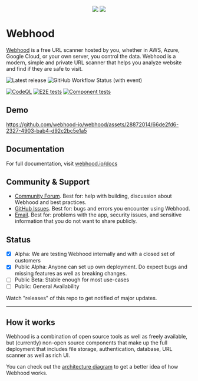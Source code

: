 <p align="center">
<img src="https://user-images.githubusercontent.com/28872014/233656281-c8a7dec2-60cc-410b-9c33-00b3954f211a.png#gh-light-mode-only">
<img src="https://user-images.githubusercontent.com/28872014/233656053-174c723d-bcc7-445b-9033-517313c2158a.png#gh-dark-mode-only">
</p>

# Webhood

[Webhood](https://webhood.io) is a free URL scanner hosted by you, whether in AWS, Azure, Google Cloud, or your own server, you control the data. Webhood is a modern, simple and private URL scanner that helps you analyze website and find if they are safe to visit.


![Latest release](https://img.shields.io/github/v/release/webhood-io/webhood?label=Latest%20release&style=for-the-badge)
![GitHub Workflow Status (with event)](https://img.shields.io/github/actions/workflow/status/webhood-io/webhood/publish.prod.yml?display_name=Build%20status&style=for-the-badge)


[![CodeQL](https://github.com/webhood-io/webhood/actions/workflows/github-code-scanning/codeql/badge.svg)](https://github.com/webhood-io/webhood/actions/workflows/github-code-scanning/codeql)
[![E2E tests](https://github.com/webhood-io/webhood/actions/workflows/cypress-e2e.dev.yml/badge.svg)](https://github.com/webhood-io/webhood/actions/workflows/cypress-e2e.dev.yml)
[![Component tests](https://github.com/webhood-io/webhood/actions/workflows/cyress-core.dev.yml/badge.svg)](https://github.com/webhood-io/webhood/actions/workflows/cyress-core.dev.yml)

## Demo

https://github.com/webhood-io/webhood/assets/28872014/66de2fd6-2327-4903-bab4-d92c2bc5e1a5

## Documentation

For full documentation, visit [webhood.io/docs](https://webhood.io/docs)

## Community & Support

- [Community Forum](https://github.com/webhood-io/discussions). Best for: help with building, discussion about Webhood and best practices.
- [GitHub Issues](https://github.com/webhood-io/webhood/issues). Best for: bugs and errors you encounter using Webhood.
- [Email](https://webhood.io/docs/support). Best for: problems with the app, security issues, and sensitive information that you do not want to share publicly.

## Status

- [x] Alpha: We are testing Webhood internally and with a closed set of customers
- [x] Public Alpha: Anyone can set up own deployment. Do expect bugs and missing features as well as breaking changes.
- [ ] Public Beta: Stable enough for most use-cases
- [ ] Public: General Availability

Watch "releases" of this repo to get notified of major updates.

---

## How it works

Webhood is a combination of open source tools as well as freely available, but (currently) non-open source components that make up the full deployment that includes file storage, authentication, database, URL scanner as well as rich UI. 

You can check out the [architecture diagram](https://webhood.io/docs/security) to get a better idea of how Webhood works.
